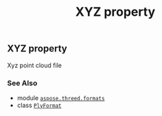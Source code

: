 ﻿---
title: XYZ property
second_title: Aspose.3D for Python via .NET API References
description: 
type: docs
weight: 550
url: /aspose.threed.formats/plyformat/xyz/
is_root: false
---

## XYZ property


Xyz point cloud file

### See Also
* module [`aspose.threed.formats`](../../)
* class [`PlyFormat`](/3d/python-net/aspose.threed.formats/plyformat)
